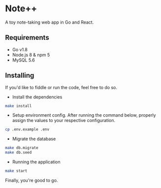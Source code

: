 # Note++
A toy note-taking web app in Go and React.

## Requirements
- Go v1.8
- Node.js 8 & npm 5
- MySQL 5.6

## Installing
If you'd like to fiddle or run the code, feel free to do so.

- Install the dependencies
```bash
make install
```
- Setup environment config. After running the command below, properly assign the values to your respective configuration.
```bash
cp .env.example .env
```
- Migrate the database
```bash
make db.migrate
make db.seed
```
- Running the application
```bash
make start
```

Finally, you're good to go.
